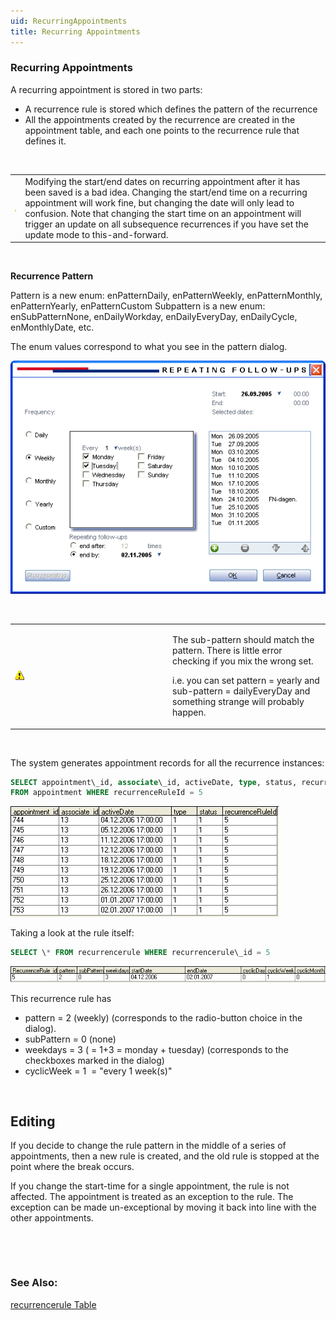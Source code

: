 ```yaml
---
uid: RecurringAppointments
title: Recurring Appointments
---
```


### Recurring Appointments

A recurring appointment is stored in two parts:

-   A recurrence rule is stored which defines the pattern of the recurrence
-   All the appointments created by the recurrence are created in the appointment table, and each one points to the recurrence rule that defines it.

 

|                            |                                                                                                                                                                                                                                                                                                                                                                                        |
|----------------------------|----------------------------------------------------------------------------------------------------------------------------------------------------------------------------------------------------------------------------------------------------------------------------------------------------------------------------------------------------------------------------------------|
| ![](../Images/hs-caution.gif) | Modifying the start/end dates on recurring appointment after it has been saved is a bad idea. Changing the start/end time on a recurring appointment will work fine, but changing the date will only lead to confusion. Note that changing the start time on an appointment will trigger an update on all subsequence recurrences if you have set the update mode to this-and-forward. |

 

**Recurrence Pattern**

Pattern is a new enum: enPatternDaily, enPatternWeekly, enPatternMonthly, enPatternYearly, enPatternCustom
Subpattern is a new enum: enSubPatternNone, enDailyWorkday, enDailyEveryDay, enDailyCycle, enMonthlyDate, etc.

The enum values correspond to what you see in the pattern dialog.

![Recurring Appointment dialog](../Images/repeat%20dialog.gif)

 

<table>
<colgroup>
<col width="50%" />
<col width="50%" />
</colgroup>
<tbody>
<tr class="odd">
<td><img src="../images/hs-caution.gif" /></td>
<td><p>The sub-pattern should match the pattern. There is little error checking if you mix the wrong set.</p>
<p>i.e. you can set pattern = yearly and sub-pattern = dailyEveryDay and something strange will probably happen.</p></td>
</tr>
</tbody>
</table>

 

The system generates appointment records for all the recurrence instances:

```SQL
SELECT appointment\_id, associate\_id, activeDate, type, status, recurrenceRuleId 
FROM appointment WHERE recurrenceRuleId = 5
```

![](../Images/RecurrenceRuleTable.png)

Taking a look at the rule itself:

```SQL
SELECT \* FROM recurrencerule WHERE recurrencerule\_id = 5
```

![](../Images/RecurrenceRule5.png)

This recurrence rule has

-   pattern = 2 (weekly) (corresponds to the radio-button choice in the dialog).
-   subPattern = 0 (none)
-   weekdays = 3 ( = 1+3 = monday + tuesday) (corresponds to the checkboxes marked in the dialog)
-   cyclicWeek = 1  = "every 1 week(s)"

 

Editing
-------

If you decide to change the rule pattern in the middle of a series of appointments, then a new rule is created, and the old rule is stopped at the point where the break occurs.

If you change the start-time for a single appointment, the rule is not affected. The appointment is treated as an exception to the rule. The exception can be made un-exceptional by moving it back into line with the other appointments.

 

 


### See Also:

[recurrencerule Table](../Tables/recurrencerule.md)